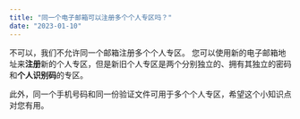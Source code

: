 ```yaml
---
title: "同一个电子邮箱可以注册多个个人专区吗？"
date: "2023-01-10"
---
```


不可以，我们不允许同一个邮箱注册多个个人专区。 您可以使用新的电子邮箱地址来**注册**新的个人专区，但是新旧个人专区是两个分别独立的、拥有其独立的密码和**个人识别码**的专区。

此外，同一个手机号码和同一份验证文件可用于多个个人专区，希望这个小知识点对您有用。
